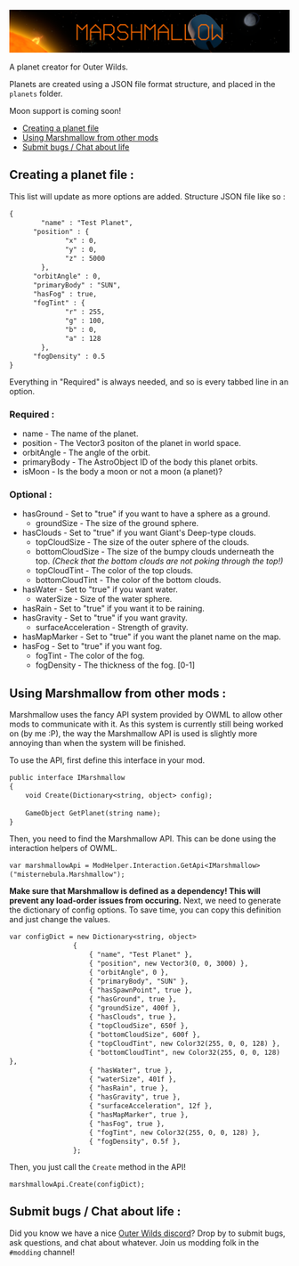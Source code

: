 ![logo](logo.png)

A planet creator for Outer Wilds.

Planets are created using a JSON file format structure, and placed in the `planets` folder.

Moon support is coming soon!

<!-- TOC -->

- [Creating a planet file](#creating-a-planet-file-)
- [Using Marshmallow from other mods](#using-marshmallow-from-other-mods-)
- [Submit bugs / Chat about life](#submit-bugs--chat-about-life-)

<!-- /TOC -->

## Creating a planet file :
This list will update as more options are added. Structure JSON file like so :
```
{
    	"name" : "Test Planet",
      "position" : {
		      "x" : 0,
		      "y" : 0,
		      "z" : 5000
	    },
      "orbitAngle" : 0,
      "primaryBody" : "SUN",
      "hasFog" : true,
      "fogTint" : {
		      "r" : 255,
		      "g" : 100,
		      "b" : 0,
		      "a" : 128
	    },
      "fogDensity" : 0.5
}
```
Everything in "Required" is always needed, and so is every tabbed line in an option.
### Required :
- name - The name of the planet.
- position - The Vector3 positon of the planet in world space.
- orbitAngle - The angle of the orbit.
- primaryBody - The AstroObject ID of the body this planet orbits.
- isMoon - Is the body a moon or not a moon (a planet)?

### Optional :
- hasGround - Set to "true" if you want to have a sphere as a ground.
  - groundSize - The size of the ground sphere.
- hasClouds - Set to "true" if you want Giant's Deep-type clouds.
  - topCloudSize - The size of the outer sphere of the clouds.
  - bottomCloudSize - The size of the bumpy clouds underneath the top. *(Check that the bottom clouds are not poking through the top!)*
  - topCloudTint - The color of the top clouds.
  - bottomCloudTint - The color of the bottom clouds.
- hasWater - Set to "true" if you want water.
  - waterSize - Size of the water sphere.
- hasRain - Set to "true" if you want it to be raining.
- hasGravity - Set to "true" if you want gravity.
  - surfaceAcceleration - Strength of gravity.
- hasMapMarker - Set to "true" if you want the planet name on the map.
- hasFog - Set to "true" if you want fog.
  - fogTint - The color of the fog.
  - fogDensity - The thickness of the fog. \[0-1]
  
## Using Marshmallow from other mods :
Marshmallow uses the fancy API system provided by OWML to allow other mods to communicate with it. As this system is currently still being worked on (by me :P), the way the Marshmallow API is used is slightly more annoying than when the system will be finished.

To use the API, first define this interface in your mod.
```
public interface IMarshmallow
{
    void Create(Dictionary<string, object> config);
    
    GameObject GetPlanet(string name);
}
```
Then, you need to find the Marshmallow API. This can be done using the interaction helpers of OWML.
```
var marshmallowApi = ModHelper.Interaction.GetApi<IMarshmallow>("misternebula.Marshmallow");
```
**Make sure that Marshmallow is defined as a dependency! This will prevent any load-order issues from occuring.**
Next, we need to generate the dictionary of config options. To save time, you can copy this definition and just change the values.
```
var configDict = new Dictionary<string, object>
                {
                    { "name", "Test Planet" },
                    { "position", new Vector3(0, 0, 3000) },
                    { "orbitAngle", 0 },
                    { "primaryBody", "SUN" },
                    { "hasSpawnPoint", true },
                    { "hasGround", true },
                    { "groundSize", 400f },
                    { "hasClouds", true },
                    { "topCloudSize", 650f },
                    { "bottomCloudSize", 600f },
                    { "topCloudTint", new Color32(255, 0, 0, 128) },
                    { "bottomCloudTint", new Color32(255, 0, 0, 128) },
                    { "hasWater", true },
                    { "waterSize", 401f },
                    { "hasRain", true },
                    { "hasGravity", true },
                    { "surfaceAcceleration", 12f },
                    { "hasMapMarker", true },
                    { "hasFog", true },
                    { "fogTint", new Color32(255, 0, 0, 128) },
                    { "fogDensity", 0.5f },
                };
```
Then, you just call the `Create` method in the API!
```
marshmallowApi.Create(configDict);
```
## Submit bugs / Chat about life :
Did you know we have a nice [Outer Wilds discord](https://discord.gg/Sftcc9Z)? Drop by to submit bugs, ask questions, and chat about whatever.
Join us modding folk in the `#modding` channel!
